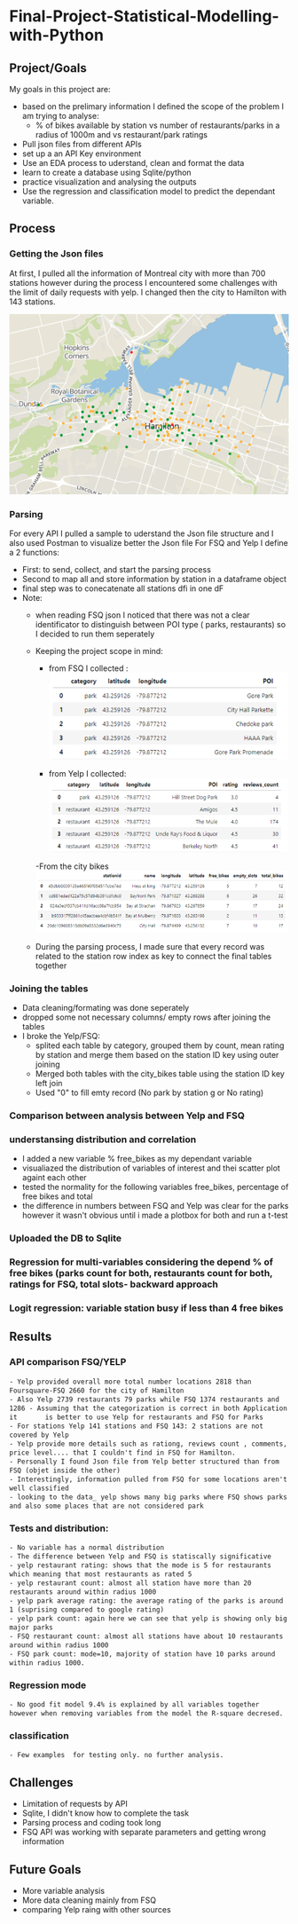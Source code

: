 # Final-Project-Statistical-Modelling-with-Python

## Project/Goals
My goals in this project are:
- based on the prelimary information I defined the scope of the problem I am trying to analyse:
    - % of bikes available by station vs number of restaurants/parks in a radius of 1000m
      and vs restaurant/park ratings
- Pull json files from different APIs
- set up a an API Key environment
- Use an EDA process to uderstand, clean and format the data
- learn to create a database using Sqlite/python
- practice visualization and analysing the outputs
- Use the regression and classification model to predict the dependant variable.

## Process
### Getting the Json files
At first, I pulled all the information of Montreal city with more than 700 stations however during the process I encountered some challenges with the limit of daily requests with yelp. I changed then the city to Hamilton with 143 stations.

![Alt text](images/Map.png)



### Parsing 
For every API I pulled a sample to uderstand the Json file structure and I also used Postman to visualize better the Json file
For FSQ and Yelp I define a 2 functions:
- First: to send, collect, and start the parsing process
- Second to map all and store information by station in a dataframe object
- final step was to conecatenate all stations dfi in one dF
- Note: 
    - when reading FSQ json I noticed that there was not a clear identificator to distinguish between POI type ( parks, restaurants) so
    I decided to run them seperately

    - Keeping the project scope in mind: 
        - from FSQ I collected :
        ![FSQ](images/FSQ.png) 
        
        
        - from Yelp I collected:
        ![Yelp](images/Yelp.png)
    
        -From the city bikes    
        ![Bikes](images/City%20bikes.png)
        
    - During the parsing process, I made sure that every record was related to the station row index as key to connect the final tables together

  
### Joining the tables
 - Data cleaning/formating was done seperately
 - dropped some not necessary columns/ empty rows after joining the tables
 - I broke the Yelp/FSQ:
     - splited each table by category, grouped them by count, mean rating by station and merge them based on the station ID key 
         using outer joining
     -  Merged both tables with the city_bikes table using the station ID key left join
     - Used "0" to fill emty record (No park by station g or No rating) 
 
### Comparison between analysis between Yelp and FSQ

### understansing distribution and correlation
- I added a new variable % free_bikes as my dependant variable
- visualiazed the distribution of variables of interest and thei scatter plot againt each other
- tested the normality for the following variables free_bikes, percentage of free bikes and total
- the difference in numbers between FSQ and Yelp was clear for the parks however it wasn't obvious until i made a plotbox for both and run a t-test
### Uploaded the DB to Sqlite

### Regression for multi-variables considering the depend % of free bikes  (parks count for both, restaurants count for both, ratings for FSQ, total slots- backward approach

### Logit regression: variable station busy if less than 4 free bikes

## Results

### API comparison FSQ/YELP
    
    - Yelp provided overall more total number locations 2818 than Foursquare-FSQ 2660 for the city of Hamilton
    - Also Yelp 2739 restaurants 79 parks while FSQ 1374 restaurants and 1286 - Assuming that the categorization is correct in both Application it       is better to use Yelp for restaurants and FSQ for Parks
    - For stations Yelp 141 stations and FSQ 143: 2 stations are not covered by Yelp
    - Yelp provide more details such as rationg, reviews count , comments, price level.... that I couldn't find in FSQ for Hamilton.
    - Personally I found Json file from Yelp better structured than from FSQ (objet inside the other)
    - Interestingly, information pulled from FSQ for some locations aren't well classified
    - looking to the data_ yelp shows many big parks where FSQ shows parks and also some places that are not considered park

### Tests and distribution: 
    - No variable has a normal distribution
    - The difference between Yelp and FSQ is statiscally significative
    - yelp restaurant rating: shows that the mode is 5 for restaurants which meaning that most restaurants as rated 5
    - yelp restaurant count: almost all station have more than 20 restaurants around within radius 1000
    - yelp park average rating: the average rating of the parks is around 1 (suprising compared to google rating)
    - yelp park count: again here we can see that yelp is showing only big major parks
    - FSQ restaurant count: almost all stations have about 10 restaurants around within radius 1000
    - FSQ park count: mode=10, majority of station have 10 parks around within radius 1000. 
    
### Regression mode
    - No good fit model 9.4% is explained by all variables together however when removing variables from the model the R-square decresed.
### classification
    - Few examples  for testing only. no further analysis.



## Challenges 
- Limitation of requests by API
- Sqlite, I didn't know how to complete the task
- Parsing process and coding took long
- FSQ API was working with separate parameters and getting wrong information


## Future Goals
- More variable analysis
- More data cleaning mainly from FSQ
- comparing Yelp raing with other sources

